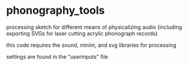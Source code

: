 # phonography_tools
processing sketch for different means of physicalizing audio (including exporting SVGs for laser cutting acrylic phonograph records)


this code requires the sound, minim, and svg libraries for processing

settings are found in the "userinputs" file
